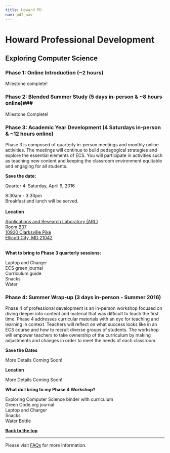 ```yaml
---
title: Howard PD
nav: pd2_nav
---
```

<a id="top"></a>

# Howard Professional Development

<a id="ecs"></a>

## Exploring Computer Science

### Phase 1: Online Introduction (~2 hours) ###

Milestone complete! 

### Phase 2: Blended Summer Study  (5 days in-person & ~8 hours online)###


Milestone Complete! 



### Phase 3: Academic Year Development (4 Saturdays in-person & ~12 hours online) ###

Phase 3 is composed of quarterly in-person meetings and monthly online activities. The meetings will continue to build pedagogical strategies and explore the essential elements of ECS. You will participate in activities such as teaching new content and keeping the classroom environment equitable and engaging for all students.


**Save the date:**

Quarter 4: Saturday, April 9, 2016

8:30am - 3:30pm
<br/>
Breakfast and lunch will be served.
<br/><br/>
**Location**

[Applications and Research Laboratory (ARL)<br/>
Room B37<br/>
10920 Clarksville Pike<br/>
Ellicott City, MD 21042<br/><br/>](https://www.google.com/maps/place/Applications+and+Research+Laboratory/@39.2349191,-76.8947807,17z/data=!3m1!4b1!4m2!3m1!1s0x89b7df61228ae963:0x7557056ab12cc472)

**What to bring to Phase 3 quarterly sessions:**

Laptop and Charger
<br/>
ECS green journal<br/>
Curriculum guide
<br/>
Snacks
<br/>
Water

### Phase 4: Summer Wrap-up (3 days in-person - Summer 2016) ###

Phase 4 of professional development is an in-person workshop focused on diving deeper into content and material that was difficult to teach the first time. Phase 4 addresses curricular materials with an eye for teaching and learning in context. Teachers
will reflect on what success looks like in an ECS course and how to recruit diverse groups of students. The workshop will empower teachers to take ownership of the curriculum by making adjustments and changes in order to meet the needs of each classroom.


**Save the Dates**

More Details Coming Soon!

**Location**

More Details Coming Soon!

**What do I bring to my Phase 4 Workshop?**

Exploring Computer Science binder with curriculum 
<br />
Green Code.org journal 
<br />
Laptop and Charger<br/>
Snacks<br/>
Water Bottle
<br />


[**Back to the top**](#top)






----------
Please visit [FAQs](/educate/pd/15-16/faq) for more information.

<br />
<br />